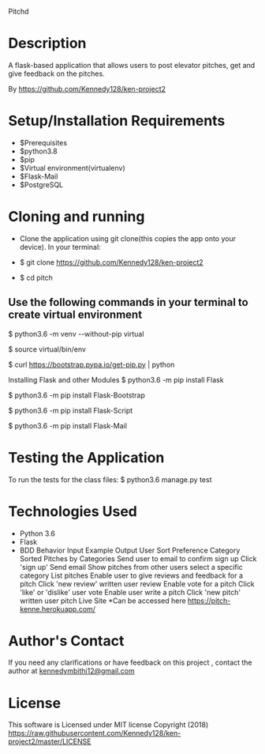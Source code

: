 Pitchd
# Description
A flask-based application that allows users to post elevator pitches, get and give feedback on the pitches.

By https://github.com/Kennedy128/ken-project2
# Setup/Installation Requirements
* $Prerequisites
* $python3.8
* $pip
* $Virtual environment(virtualenv)
* $Flask-Mail
* $PostgreSQL
# Cloning and running
* Clone the application using git clone(this copies the app onto your device). In your terminal:
* $ git clone https://github.com/Kennedy128/ken-project2

* $ cd pitch

## Use the following commands in your terminal to create virtual environment
$ python3.6 -m venv --without-pip virtual

$ source virtual/bin/env

$ curl https://bootstrap.pypa.io/get-pip.py | python

Installing Flask and other Modules
$ python3.6 -m pip install Flask

$ python3.6 -m pip install Flask-Bootstrap

$ python3.6 -m pip install Flask-Script

$ python3.6 -m pip install Flask-Mail

# Testing the Application
To run the tests for the class files:
$ python3.6 manage.py test

# Technologies Used
* Python 3.6
* Flask
* BDD
Behavior	Input Example	Output
User Sort Preference	Category	Sorted Pitches by Categories
Send user to email to confirm sign up	Click 'sign up'	Send email
Show pitches from other users	select a specific category	List pitches
Enable user to give reviews and feedback for a pitch	Click 'new review'	written user review
Enable vote for a pitch	Click 'like' or 'dislike'	user vote
Enable user write a pitch	Click 'new pitch'	written user pitch
Live Site *Can be accessed here https://pitch-kenne.herokuapp.com/

# Author's Contact
If you need any clarifications or have feedback on this project , contact the author at kennedymbithi12@gmail.com

# License
This software is Licensed under MIT license Copyright (2018) https://raw.githubusercontent.com/Kennedy128/ken-project2/master/LICENSE